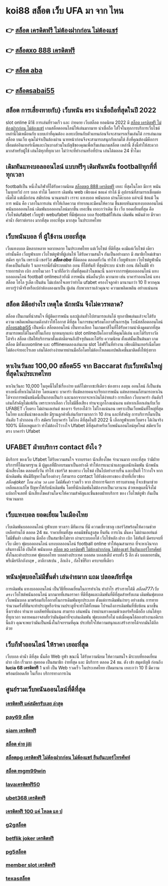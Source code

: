 # koi88 สล็อต เว็บ UFA มา จาก ไหน

## 👉 [สล็อต เครดิตฟรี ไม่ต้องฝากก่อน ไม่ต้องแชร์](https://mabet.net/credit-free-50/)
## 👉 [สล็อตxo 888 เครดิตฟรี](https://mabet.net/register/)
## 👉 [สล็อต aba](https://mabet.net/20-free-100/)
## 👉 [สล็อตsabai55](https://mabet.net/)

##  สล็อต การเสี่ยงทายกับ} เว็บพนัน ตรง   น่าเชื่อถือที่สุดในปี 2022 

 slot online มีวิธี การเล่นที่รวดเร็ว  และ ง่ายดาย เว็บสล็อต ยอดนิยม 2022 มี [สล็อต เครดิตฟรี ไม่ต้องฝากก่อน ไม่ต้องแชร์](https://mabet.net/register/) เกมสล็อตออนไลน์ให้เล่นมากมาย น่าเชื่อถือ ใส่ใจในทุกการบริการเว็บไซต์ เหล่านี้ไม่เหมือนกับ แบบเก่าที่คุณต้อง ลงทะเบียนกับตัวแทนก่อนจึงจะสามารถเริ่มเล่นได้ การเล่นเกมสล็อต บนเว็บ คุณไม่จำเป็นต้องผ่าน นายหน้าก่อนจึงจะสามารถสนุกกับเกมได้ สิ่งที่คุณต้องมีคือการเชื่อมต่ออินเทอร์เน็ตและเงินบางส่วนในบัญชีของคุณเพื่อเริ่มเล่นเกมสล็อต เหล่านี้ สิ่งนี้ทำให้สะดวกมากสำหรับผู้ใช้ เล่นได้ทุกที่ทุกเวลา ไม่ว่าจะที่ทำงานหรือที่บ้าน เล่นได้ตลอด 24 ชั่วโมง

##  เดิมพันแทงบอลออนไลน์ แบบฟรีๆ  เดิมพันพนัน footballทุกที่ที่ทุกเวลา

 footballเป็น หนึ่งในกีฬาที่ได้รับความนิยม [สล็อตxo 888 เครดิตฟรี](https://mabet.net/20-free-100/)  เยอะ ที่สุดในโลก มีการ พนันในทุกทวีป การ บอล  ทำได้  โดยการ  เดิมพัน   web  เพียงแค่ ขอแค่ ทำได้ มี อุปกรณ์ที่สามารถเชื่อมต่อเน็ตได้ แต่เมื่อก่อน สมัยก่อน นานมาแล้ว เราจะ แทงบอล  พนันบอล ผ่านโต๊ะบอล แต่จะมี ข้อแม้ ในการ พนัน คือ  เวลาในการเล่น ทำให้เกิดความ ทำยากและมีคนให้ความ ชื่นชอบหันมาแทงบอลออนไลน์ พนันบอลออนไลน์ เดิมพันบอลออนไลน์มากขึ้น เยอะขึ้น เยอะกว่าเดิม ซึ่ง เว็บ   ยอดเยี่ยมที่สุด  คือ เว็บไซต์ufabet เว็บยูฟ่า webufabet ที่มีฟุตบอล บอล footballให้เล่น เดิมพัน พนันด้วย มีราคา ค่าน้ำ อัตราต่อรอง มากที่สุด เยอะที่สุด มากสุด ในประเทศไทย



## เว็บพนันบอล ที่ ผู้ใช้งาน เยอะที่สุด 

เว็บแทงบอล มีหลากหลาย  หลากหลาย ในประเทศไทย แต่เว็บไซต์ ที่ดีที่สุด คงมีแค่เว็บไซต์ เดียวเท่านั้นคือ เว็บยูฟ่าเบท เว็บไซต์ยูฟ่าที่ผู้เล่นให้ ได้รับความสนใจ กันเป็นอย่างมาก มี สมาชิกใหม่เข้ามาสมัคร ทุกวัน เพราะมี เซอร์วิส ***สล็อต aba*** ที่ดีตลอด ตลอดทั้งวัน  ทำให้ เว็บยูฟ่าเบท เว็บไซต์ยูฟ่านั้นยังคงเป็นอันดับ 1  นอกจากนี้ยังมีระบบฝาก  ถอน ที่ได้ทันที ที่สุดมีระบบ นำเข้า  ถอน อัตโนมัติ ทำรายการฝาก   เบิก ภายในเวลา 1 นาทีถือว่า เยี่มที่สุดแล้วในขณะนี้ นอกจากการฟุตบอลออนไลน์ แทงบอลออนไลน์ football onlineแล้วยังมี การพนัน ชนิดอื่นๆอีก มากมาย   เช่น  บาคาร่าออนไลน์    แทงสล็อต  ไฮโล  รูเล็ต  เป็นต้น ไม่แปลกใจเลยว่าทำไม ufabet ครองใจลูกค้า มานานกว่า 10 ปี หากคุณอยากรู้ว่าดีจริงหรือเปล่าต้องลองมาเป็น ผู้เล่น กับพวกเราแล้วคุณจะ ความเพลิดเพลิน อย่างแน่นอน


## สล็อต  มีดีอย่างไร เหตุใด  นักพนัน จึงไม่ควรพลาด?

 สล็อต เป็นเกมที่น่าสนใจ ที่ผู้ติดการพนัน และผู้เล่นทั่วไปสามารถเล่นได้ ทุกอาชีพเล่นแล้วจะได้รับความ เพลิดเพลินเกมดังกล่าวให้โอกาส ดีที่สุด ในการชนะพร้อมโอกาสในการลุ้น โบนัสสล็อตออนไลน์ [สล็อตsabai55](https://mabet.net/) เป็นหนึ่ง สล็อตออนไลน์ เป็นทางเลือก ในเกมคาสิโนที่ได้รับความน่าดึงดูดมากที่สุด สามารถพบได้ในคาสิโนเกือบ ทุกหนทุกแห่ง  slot onlineเปิดโอกาสให้คุณได้เล่น และได้รับรางวัล ได้จริง สล็อต  เปิดให้บริการมาตั้งแต่อดีตจนถึงปัจจุบันและได้รับ ความนิยม ตั้งแต่นั้นเป็นต้นมา เกมสล็อต มีทั้งแบบonline และ offlineทดลองเล่นเกม slot ได้ฟรีในที่ทำงาน เพียงมีอินเทอร์เน็ตโดยไม่ต้องจ่ายอะไรเลย เล่นได้อย่างง่ายดายผ่านมือถือโดยไม่ต้องโหลดแอปพลิเคชั่นมาติดตั้งให้ยุ่งยาก 


## หาเงินวันละ 100,00 **สล็อต55**  จาก Baccarat  กับเว็บพนันใหญ่ที่สุดในประเทศไทย

หาเงินวันละ 10,000  ในยุคนี้ไม่ใช่เรื่องง่าย แต่ก็ไม่ยากซะทีเดียว ช่องทาง ลงทุน  ออนไลน์ ก็เป็นเช่นทางหนึ่งที่หาเงินได้ง่าย โดยเฉพาะ บาคาร่า ที่แม้หลายคนจะเรียกการพนัน แต่หลายคนก็สามารถหาเงินได้จากการพนันชนิดนี้เป็นกอบเป็นกำ และนอกจากกจะหาเงินได้ง่ายแล้ว การเลือก  เว็บบาคาร่า อันดับ1 เล่นก็สำคัญไม่แพ้กัน เพราะหากเลือก  เว็บไม่มีชื่อเสียง  ท่านจะถูกโกงแน่นอน แต่หากเลือกเล่นกับเว็บ UFABET เว็บตรง ไม่ผ่านเอเย่นต์ ของเรา รับรองได้ว่า ไม่โกงแน่นอน เพราะเป็นเว็บพนันที่ใหญ่ที่สุดในไทย และชั้นนำของเอเชีย มีฐานลูกค้าที่เล่นกับเรามากกว่า 10 ล้าน และที่สำคัญ การบริการก็มาเป็นอันดับ 1 ฝากถอน เร็ว สมัครเว็บบาคาร่า ไม่โกง ดีที่สุดในปี 2022 นี้ เลือกยูฟ่าเบทเว็บตรง ได้เงินจริง 100% นี่คือเหตูผลว่า ทำไม่ต้องไว้วางใจ Ufabet  ดีที่สุดสำหรับเว็บพนันออนไลน์ยุคใหม่  สมัครเว็บตรง บาคาร่า Ufabet  


## UFABET ฝ่ายบริการ  contact ยังไง ?

มีบริการ ของเว็บ Ufabet   ได้รับความสนใจ จากบรรดา นักเสี่ยงโชค จำนวนมาก เยอะที่สุด  ว่ามีฝ่ายบริการที่ได้มาตรฐาน  มี ผู้ดูแลที่ฝึกอบรมมาเป็นอย่างดี ทำให้การแนะนำและดูแลนักเดิมพัน นักพนัน นักเสี่ยงโชค  ตลอดทั้งวัน  ทำให้ เซอร์วิส ของทาง เว็บไซต์ เป็นไปอย่างราบรื่น และเป็นที่ ไว้วางใจ  หาก นักเดิมพัน พันมีปัญหาในเรื่องต่างๆ ก็สามารถ  contact  ไปยังช่องทางของ ฝ่ายที่เกี่ยวข้อง  *สล็อตjoker โอน ผ่าน วอ เลท ไม่มีขั้นต่ํา* รวดเร็ว  หาก ฝ่ายการจัดการ  ทราบสาเหตุ ก็จะเข้ามาช่วยเหลือและแก้ไข ปัญหาให้กับนักเดิมพัน  โดยที่นักเดิมพันไม่ต้องรอเป็นเวลานาน ด้วยเหตุผลนี้จึงไม่แปลกใจเลยที่ นักเสี่ยงโชคส่วนใดจะให้ความสำคัญและชื่นชอบฝ่ายบริการ ของ เว็บไซต์ยูฟ่า กันเป็น จำนวนมาก 


##  เว็บแทงบอล ยอดเยี่ยม  ในเมืองไทย 

 เว็บเดิมพันบอลออนไลน์ ยูฟ่าเบท  ทางเรา มีทีมงาน  ที่มี ความเชี่ยวชาญ  เซอร์วิสพร้อมให้ความช่วยเหลือท่านได้  ตลอด 24 ชม.  ราคาเยี่ยมที่สุด  คอมมิชชั่นสูงสุด   ยืนยัน  การเงิน  มั่นคง ไม่ผ่านเอเย่นต์  ไม่มีขั้นต่ำ   เล่นผ่าน มือถือ  เป็นสมาชิกไม่ยาก ผ่านระบบออโต้  เว็บไซ์หลัก ฝาก   เบิก ได้ทันที  มีครบจบที่ เว็บ เดียว ฟุตบอลออนไลน์ แทงบอลออนไลน์ football online ทำให้คุณสามารถ ที่จะหาเงินจากเส้นทางนี้ได้ เปิดให้ พนันบอล [สล็อต xo เครดิตฟรี ไม่ต้องฝากก่อน ไม่ต้องแชร์ ยืนยันเบอร์โทรศัพท์](https://mabet.net/credit-free-50/)  ทั้งในละต่างประเทศ  ฟุตบอลไทย  บอลต่างประเทศ บอลสด บอลสเต็ป  ครบทั้ง 5 ลีก ดัง  บอลเยอรมัน, พรีเมียร์ลีกอังกฤษ , ลาลีกาสเปน , ลีกเอิง , กัลโซซีรีอา  ครบจบที่เดียว

##  พนันฟุตบอลไม่มีขั้นต่ำ  เล่นง่ายมาก แถม  ปลอดภัยที่สุด

การเดิมพัน แทงบอลออนไลน์ เป็นวิธีที่ยอดเยี่ยมในการทำเงิน ทำกำไร สร้างรายได้มี *สล็อต777เว็บตรง* เว็บไซต์พนันออนไลน์ มากมายที่เสนอราคา ที่ดีที่สุดและเดิมพันที่ดีที่สุดสำหรับเกม เดิมพันฟุตบอล เว็บพนันบอล มาพร้อมกับโอกาสในการเดิมพันทุกประเภท  ตั้งแต่การเดิมพันง่ายๆ  อย่างเช่น การทายจำนวนครั้งที่ทีมจะทำประตูหรือจำนวนประตูที่จะทำได้ทั้งหมด ไปจนถึงการเดิมพันที่ซับซ้อน มากขึ้น ซึ่งเราต้อง ทำนาย ผลลัพท์ที่แน่นอน สามารถ เล่นพนัน ง่ายผ่านทางคอมพิวเตอร์หรือมือถือ เล่นได้ทุกที่ทุกเวลา หลายคนอาจสงสัยว่ามันคุ้มค่าที่จะเล่นเดิมพัน ฟุตบอลหรือไม่ แต่เมื่อคุณได้ลองทำงานอดิเรกนี้แล้ว คุณจะพบว่ามันเป็นหนึ่งในกิจกรรมที่คุณ ประทับใจให้ความสนุกและสร้างรายได้จากมันได้อีกด้วย

##  เว็บกีฬาออนไลน์ ให้ราคา  เยอะที่สุด

เว็บบอล   ค่าน้ำ ดีที่สุด   นั้นคือ Web  ยูฟ่า  ขณะนี้  ได้รับความนิยม  ให้ความสนใจ  มีระบบที่ยอดเยี่ยม  ฝาก   เบิก   เร็วมาก   สุดยอด  เป็นสมาชิก ง่ายที่สุด  และ มีบริการ   ตลอด 24 ชม.   ตัง  เข้า   สมุดบัญชี   ก่อนถึง **lucia 68 เครดิตฟรี** 1 นาที  เป็น  Web  รวดเร็ว  ในประเทศไทย เปิดมานาน   เยอะกว่า  10 ปี  มีความพร้อมปลอดภัย ในเรื่อง  บริการทางการเงิน

## ศูนย์รวมเว็บพนันออนไลน์ที่ดีที่สุด

### [เครดิตฟรี แค่สมัครรับเลย ล่าสุด](https://atom.io/themes/สมัคร%20Slot%20PG%20เครดิตฟรี58บาท%20008%20สล็อต%2020%20รับ%20100%20เว็บตรง100%)
### [pay69 สล็อต](https://atom.io/themes/สมัคร%20Slot%20PG%20superslot%20เครดิตฟรี%20ยืนยันเบอร์%20008%20สล็อต%2020%20รับ%20100%20เว็บตรง100%)
### [siam เครดิตฟรี](https://atom.io/themes/สมัคร%20Slot%20PG%20สล็อต%20เว็บเดียวจบ%20ทุกค่าย%20008%20สล็อต%2020%20รับ%20100%20เว็บตรง100%)
### [สล็อต ค่าย jili](https://atom.io/themes/สมัคร%20Slot%20PG%20m98%20สล็อต%20008%20สล็อต%2020%20รับ%20100%20เว็บตรง100%)
### [สล็อตpg เครดิตฟรี ไม่ต้องฝากก่อน ไม่ต้องแชร์ ยืนยันเบอร์โทรศัพท์](https://atom.io/themes/สมัคร%20Slot%20PG%20wowslot%20เครดิตฟรี%20100%20ล่าสุด%20008%20สล็อต%2020%20รับ%20100%20เว็บตรง100%)
### [สล็อต mgm99win](https://atom.io/themes/สมัคร%20Slot%20PG%20เครดิตฟรี50ไม่ต้องฝากไม่ต้องแชร์กดรับเอง%20008%20สล็อต%2020%20รับ%20100%20เว็บตรง100%)
### [lavaเครดิตฟรี50](https://atom.io/themes/สมัคร%20Slot%20PG%20สล็อต%20เครดิตฟรี%20ยืนยัน%20บัตรประชาชน%20สมุดบัญชี%20008%20สล็อต%2020%20รับ%20100%20เว็บตรง100%)
### [ubet368 เครดิตฟรี](https://atom.io/themes/สมัคร%20Slot%20PG%20roar66%20เครดิตฟรี%20ล่าสุด%20008%20สล็อต%2020%20รับ%20100%20เว็บตรง100%)
### [เครดิตฟรี 100 แค่ โหลด แอ ป](https://atom.io/themes/สมัคร%20Slot%20PG%20สล็อต%20pg888%20008%20สล็อต%2020%20รับ%20100%20เว็บตรง100%)
### [g2gสล็อต](https://atom.io/themes/สมัคร%20Slot%20PG%20008%20สล็อต%20008%20สล็อต%2020%20รับ%20100%20เว็บตรง100%)
### [betflik joker เครดิตฟรี](https://atom.io/themes/สมัคร%20Slot%20PG%20สล็อต%20999%20008%20สล็อต%2020%20รับ%20100%20เว็บตรง100%)
### [pg5สล็อต](https://atom.io/themes/สมัคร%20Slot%20PG%20dumbo%20สล็อต%20008%20สล็อต%2020%20รับ%20100%20เว็บตรง100%)
### [member slot เครดิตฟรี](https://atom.io/themes/สมัคร%20Slot%20PG%20superslot%20เครดิตฟรี30%20008%20สล็อต%2020%20รับ%20100%20เว็บตรง100%)
### [texasสล็อต](https://atom.io/themes/สมัคร%20Slot%20PG%20superslot%20เครดิตฟรี20%20008%20สล็อต%2020%20รับ%20100%20เว็บตรง100%)
